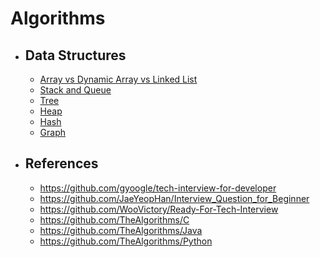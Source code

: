 # Algorithms

- ## Data Structures

  - [Array vs Dynamic Array vs Linked List](https://github.com/MS269/Algorithms/tree/main/Data%20Structures/Array%20vs%20Dynamic%20Array%20vs%20Linked%20List)
  - [Stack and Queue](https://github.com/MS269/Algorithms/tree/main/Data%20Structures/Stack%20and%20Queue)
  - [Tree](https://github.com/MS269/Algorithms/tree/main/Data%20Structures/Tree)
  - [Heap](https://github.com/MS269/Algorithms/tree/main/Data%20Structures/Heap)
  - [Hash](https://github.com/MS269/Algorithms/tree/main/Data%20Structures/Hash)
  - [Graph](https://github.com/MS269/Algorithms/tree/main/Data%20Structures/Graph)

- ## References

  - <https://github.com/gyoogle/tech-interview-for-developer>
  - <https://github.com/JaeYeopHan/Interview_Question_for_Beginner>
  - <https://github.com/WooVictory/Ready-For-Tech-Interview>
  - <https://github.com/TheAlgorithms/C>
  - <https://github.com/TheAlgorithms/Java>
  - <https://github.com/TheAlgorithms/Python>

